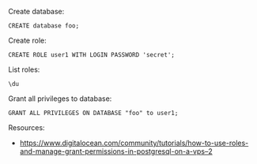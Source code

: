 Create database:

    CREATE database foo;

Create role:

    CREATE ROLE user1 WITH LOGIN PASSWORD 'secret';

List roles:

    \du

Grant all privileges to database:

    GRANT ALL PRIVILEGES ON DATABASE "foo" to user1;

Resources:

-   https://www.digitalocean.com/community/tutorials/how-to-use-roles-and-manage-grant-permissions-in-postgresql-on-a-vps–2
